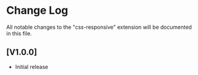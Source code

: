 # Change Log

All notable changes to the "css-responsive" extension will be documented in this file.

## [V1.0.0]

- Initial release